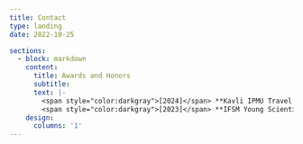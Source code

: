 ```yaml
---
title: Contact
type: landing
date: 2022-10-25

sections:
  - block: markdown
    content:
      title: Awards and Honors
      subtitle:
      text: |-
        <span style="color:darkgray">[2024]</span> **Kavli IPMU Travel Award (AI-driven discovery in physics and astrophysics)** <br/>
        <span style="color:darkgray">[2023]</span> **IFSM Young Scientist (IMC20)** <br/>
    design:
      columns: '1'
---
```

